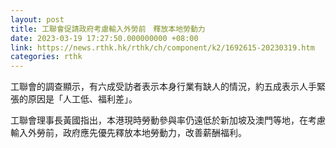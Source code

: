 ```yaml
---
layout: post
title: 工聯會促請政府考慮輸入外勞前　釋放本地勞動力
date: 2023-03-19 17:27:50.000000000 +08:00
link: https://news.rthk.hk/rthk/ch/component/k2/1692615-20230319.htm
categories: rthk
---
```


工聯會的調查顯示，有六成受訪者表示本身行業有缺人的情況，約五成表示人手緊張的原因是「人工低、福利差」。

工聯會理事長黃國指出，本港現時勞動參與率仍遠低於新加坡及澳門等地，在考慮輸入外勞前，政府應先優先釋放本地勞動力，改善薪酬福利。
